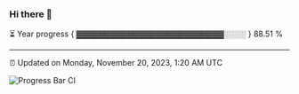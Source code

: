 ### Hi there 👋

⏳ Year progress { ▓▓▓▓▓▓▓▓▓▓▓▓▓▓▓▓▓▓▓▓▓▓▓▓▓▓░░░░ } 88.51 %

---

⏰ Updated on Monday, November 20, 2023, 1:20 AM UTC

![Progress Bar CI](https://github.com/arthurbuhl/arthurbuhl/workflows/Progress%20Bar%20CI/badge.svg)

